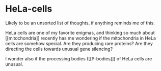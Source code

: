 # HeLa-cells

Likely to be an unsorted list of thoughts, if anything reminds me of this.

HeLa cells are one of my favorite enigmas, and thinking so much about [[mitochondria]] recently has me wondering if the mitochondria in HeLa cells are somehow special.  Are they producing rare proteins?  Are they directing the cells towards unusual gene silencing?

I wonder also if the processing bodies ([[P-bodies]]) of HeLa cells are unusual.